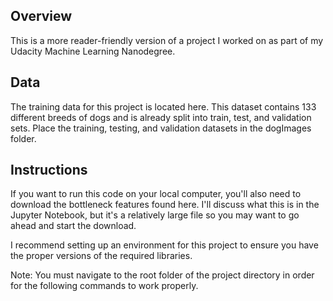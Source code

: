 ## Overview
This is a more reader-friendly version of a project I worked on as part of my Udacity Machine Learning Nanodegree. 

## Data
The training data for this project is located here. This dataset contains 133 different breeds of dogs and is already split into train, test, and validation sets. Place the training, testing, and validation datasets in the dogImages folder.

## Instructions
If you want to run this code on your local computer, you'll also need to download the bottleneck features found here. I'll discuss what this is in the Jupyter Notebook, but it's a relatively large file so you may want to go ahead and start the download.

I recommend setting up an environment for this project to ensure you have the proper versions of the required libraries.

Note: You must navigate to the root folder of the project directory in order for the following commands to work properly.

